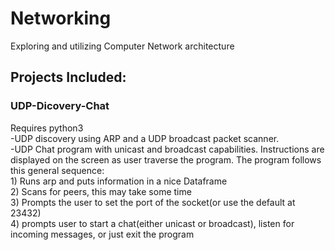 # Networking
Exploring and utilizing Computer Network architecture 
<br/>
## Projects Included:

### UDP-Dicovery-Chat
Requires python3 <br>
-UDP discovery using ARP and a UDP broadcast packet scanner. <br/>
-UDP Chat program with unicast and broadcast capabilities. Instructions are displayed on the screen as user traverse the program. The program follows this general sequence: <br/>
    1) Runs arp and puts information in a nice Dataframe <br/>
    2) Scans for peers, this may take some time <br/>
    3) Prompts the user to set the port of the socket(or use the default at 23432) <br/>
    4) prompts user to start a chat(either unicast or broadcast), listen for incoming messages, or just exit the program <br/>
